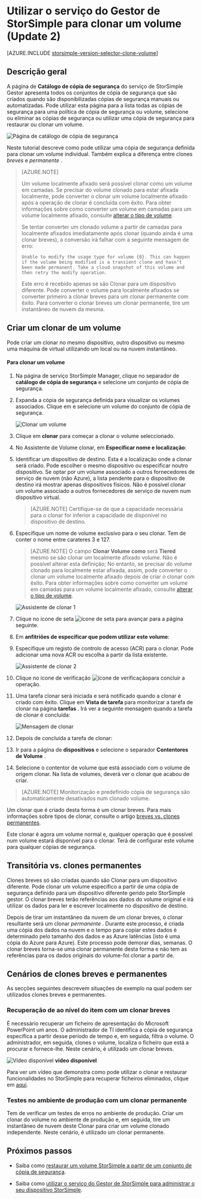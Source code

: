 <properties
   pageTitle="Clonar o volume do StorSimple | Microsoft Azure"
   description="Descreve os tipos de clonar diferente e quando utilizá-los e explica como pode utilizar uma cópia de segurança definida para clonar um volume individual."
   services="storsimple"
   documentationCenter="NA"
   authors="alkohli"
   manager="carmonm"
   editor="" />
<tags 
   ms.service="storsimple"
   ms.devlang="NA"
   ms.topic="article"
   ms.tgt_pltfrm="NA"
   ms.workload="TBD"
   ms.date="07/27/2016"
   ms.author="alkohli" />

# <a name="use-the-storsimple-manager-service-to-clone-a-volume-update-2"></a>Utilizar o serviço do Gestor de StorSimple para clonar um volume (Update 2)

[AZURE.INCLUDE [storsimple-version-selector-clone-volume](../../includes/storsimple-version-selector-clone-volume.md)]

## <a name="overview"></a>Descrição geral

A página de **Catálogo de cópia de segurança** do serviço de StorSimple Gestor apresenta todos os conjuntos de cópia de segurança que são criados quando são disponibilizadas cópias de segurança manuais ou automatizadas. Pode utilizar esta página para a lista todas as cópias de segurança para uma política de cópia de segurança ou volume, selecione ou eliminar as cópias de segurança ou utilizar uma cópia de segurança para restaurar ou clonar um volume.

![Página de catálogo de cópia de segurança](./media/storsimple-clone-volume-u2/backupCatalog.png)  

Neste tutorial descreve como pode utilizar uma cópia de segurança definida para clonar um volume individual. Também explica a diferença entre clones *breves* e *permanente* .

>[AZURE.NOTE] 
>
>Um volume localmente afixado será possível clonar como um volume em camadas. Se precisar do volume clonado para estar afixada localmente, pode converter o clonar um volume localmente afixado após a operação de clonar é concluída com êxito. Para obter informações sobre como converter um volume em camadas para um volume localmente afixado, consulte [alterar o tipo de volume](storsimple-manage-volumes-u2.md#change-the-volume-type).
>
>Se tentar converter um clonado volume a partir de camadas para localmente afixados imediatamente após clonar (quando ainda é uma clonar breves), a conversão irá falhar com a seguinte mensagem de erro:
>
>`Unable to modify the usage type for volume {0}. This can happen if the volume being modified is a transient clone and hasn’t been made permanent. Take a cloud snapshot of this volume and then retry the modify operation.` 
>
>Este erro é recebido apenas se são Clonar para um dispositivo diferente. Pode converter o volume para localmente afixados se converter primeiro a clonar breves para um clonar permanente com êxito. Para converter o clonar breves um clonar permanente, tire um instantâneo de nuvem da mesma.

## <a name="create-a-clone-of-a-volume"></a>Criar um clonar de um volume

Pode criar um clonar no mesmo dispositivo, outro dispositivo ou mesmo uma máquina de virtual utilizando um local ou na nuvem instantâneo.

#### <a name="to-clone-a-volume"></a>Para clonar um volume

1. Na página de serviço StorSimple Manager, clique no separador de **catálogo de cópia de segurança** e selecione um conjunto de cópia de segurança.

2. Expanda a cópia de segurança definida para visualizar os volumes associados. Clique em e selecione um volume do conjunto de cópia de segurança.

     ![Clonar um volume](./media/storsimple-clone-volume-u2/CloneVol.png) 

3. Clique em **clonar** para começar a clonar o volume seleccionado.

4. No Assistente de Volume clonar, em **Especificar nome e localização**:

  1. Identificar um dispositivo de destino. Esta é a localização onde a clonar será criado. Pode escolher o mesmo dispositivo ou especificar noutro dispositivo. Se optar por um volume associado a outros fornecedores de serviço de nuvem (não Azure), a lista pendente para o dispositivo de destino irá mostrar apenas dispositivos físicos. Não é possível clonar um volume associado a outros fornecedores de serviço de nuvem num dispositivo virtual.

        >[AZURE.NOTE] Certifique-se de que a capacidade necessária para o clonar for inferior a capacidade de disponível no dispositivo de destino.

  2. Especifique um nome de volume exclusivo para o seu clonar. Tem de conter o nome entre carateres 3 e 127. 
    
        >[AZURE.NOTE] O campo **Clonar Volume como** será **Tiered** mesmo se são clonar um localmente afixado volume. Não é possível alterar esta definição; No entanto, se precisar do volume clonado para localmente estar afixada, assim, pode converter o clonar um volume localmente afixado depois de criar o clonar com êxito. Para obter informações sobre como converter um volume em camadas para um volume localmente afixado, consulte [alterar o tipo de volume](storsimple-manage-volumes-u2.md#change-the-volume-type).

        ![Assistente de clonar 1](./media/storsimple-clone-volume-u2/clone1.png) 

  3. Clique no ícone de seta ![ícone de seta](./media/storsimple-clone-volume-u2/HCS_ArrowIcon.png) para avançar para a página seguinte.

5. Em **anfitriões de especificar que podem utilizar este volume**:

  1. Especifique um registo de controlo de acesso (ACR) para o clonar. Pode adicionar uma nova ACR ou escolha a partir da lista existente.

        ![Assistente de clonar 2](./media/storsimple-clone-volume-u2/clone2.png) 

  2. Clique no ícone de verificação ![ícone de verificação](./media/storsimple-clone-volume-u2/HCS_CheckIcon.png)para concluir a operação.

6. Uma tarefa clonar será iniciada e será notificado quando a clonar é criado com êxito. Clique em **Vista de tarefa** para monitorizar a tarefa de clonar na página **tarefas** . Irá ver a seguinte mensagem quando a tarefa de clonar é concluída:

    ![Mensagem de clonar](./media/storsimple-clone-volume-u2/CloneMsg.png) 

7. Depois de concluída a tarefa de clonar:

  1. Ir para a página de **dispositivos** e selecione o separador **Contentores de Volume** . 
  2. Selecione o contentor de volume que está associado com o volume de origem clonar. Na lista de volumes, deverá ver o clonar que acabou de criar.

>[AZURE.NOTE] Monitorização e predefinido cópia de segurança são automaticamente desativados num clonado volume.

Um clonar que é criado desta forma é um clonar breves. Para mais informações sobre tipos de clonar, consulte o artigo [breves vs. clones permanentes](#transient-vs.-permanent-clones).

Este clonar é agora um volume normal e, qualquer operação que é possível num volume estará disponível para o clonar. Terá de configurar este volume para qualquer cópias de segurança.

## <a name="transient-vs-permanent-clones"></a>Transitória vs. clones permanentes

Clones breves só são criadas quando são Clonar para um dispositivo diferente. Pode clonar um volume específico a partir de uma cópia de segurança definido para um dispositivo diferente gerido pelo StorSimple gestor. O clonar breves terão referências aos dados do volume original e irá utilizar os dados para ler e escrever localmente no dispositivo de destino. 

Depois de tirar um instantâneo da nuvem de um clonar breves, o clonar resultante será um clonar *permanente* . Durante este processo, é criada uma cópia dos dados na nuvem e o tempo para copiar estes dados é determinado pelo tamanho dos dados e as Azure latências (isto é uma cópia do Azure para Azure). Este processo pode demorar dias, semanas. O clonar breves torna-se uma clonar permanente desta forma e não tem as referências para os dados originais do volume-foi clonar a partir de. 

## <a name="scenarios-for-transient-and-permanent-clones"></a>Cenários de clones breves e permanentes

As secções seguintes descrevem situações de exemplo na qual podem ser utilizados clones breves e permanentes.

### <a name="item-level-recovery-with-a-transient-clone"></a>Recuperação de ao nível do item com um clonar breves

É necessário recuperar um ficheiro de apresentação do Microsoft PowerPoint um anos. O administrador de TI identifica a cópia de segurança específica a partir desse período de tempo e, em seguida, filtra o volume. O administrador, em seguida, clones o volume, localiza o ficheiro que está a procurar e fornece-lhe. Neste cenário, é utilizado um clonar breves. 
 
![Vídeo disponível](./media/storsimple-clone-volume-u2/Video_icon.png) **vídeo disponível**

Para ver um vídeo que demonstra como pode utilizar o clonar e restaurar funcionalidades no StorSimple para recuperar ficheiros eliminados, clique em [aqui](https://azure.microsoft.com/documentation/videos/storsimple-recover-deleted-files-with-storsimple/).

### <a name="testing-in-the-production-environment-with-a-permanent-clone"></a>Testes no ambiente de produção com um clonar permanente

Tem de verificar um testes de erros no ambiente de produção. Criar um clonar do volume no ambiente de produção e, em seguida, tire um instantâneo de nuvem deste Clonar para criar um volume clonado independente. Neste cenário, é utilizado um clonar permanente.  

## <a name="next-steps"></a>Próximos passos
- Saiba como [restaurar um volume StorSimple a partir de um conjunto de cópia de segurança](storsimple-restore-from-backup-set-u2.md).

- Saiba como [utilizar o serviço do Gestor de StorSimple para administrar o seu dispositivo StorSimple](storsimple-manager-service-administration.md).

 
